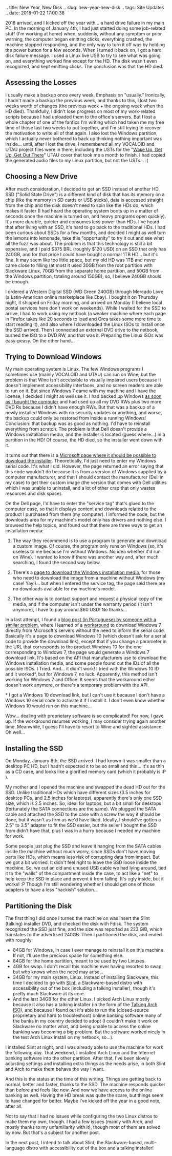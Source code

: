.. title: New Year, New Disk
.. slug: new-year-new-disk
.. tags: Site Updates
.. date: 2018-01-22 17:00:38

2018 arrived, and I kicked off the year with... a hard drive failure in my main PC. In the morning of January 4th, I had just started doing some job-related stuff (I'm working at home) when, suddenly, without any symptom or prior warning, the computer began emitting clicks, everything crashed, the machine stopped responding, and the only way to turn it off was by holding the power button for a few seconds. When I turned it back on, I got a hard disk failure message. I used a Linux live USB to try to see what was going on, and everything worked fine except for the HD. The disk wasn't even recognized, and kept emitting clicks. The conclusion was that the HD died.

## Assessing the Losses

I usually make a backup once every week. Emphasis on "usually." Ironically, I hadn't made a backup the previous week, and thanks to this, I lost two weeks worth of changes (the previous week + the ongoing week when the HD died). Thankfully, I didn't lose progress on most of my work-related scripts because I had uploaded them to the office's servers. But I lost a whole chapter of one of the fanfics I'm writing which had taken me my free time of those last two weeks to put together, and I'm still trying to recover the motivation to write all of that again. I also lost the Windows partition, which I actually never bothered to back up thinking nothing important was inside... until, after I lost the drive, I remembered all my VOCALOID and UTAU project files were in there, including the USTs for the "[Wake Up, Get Up, Get Out There](/en/blog/p5-op-utau-cover)" UTAU cover that took me a month to finish. I had copied the generated audio files to my Linux partition, but not the USTs... :(

## Choosing a New Drive

After much consideration, I decided to get an SSD instead of another HD. SSD ("Solid State Drive") is a different kind of disk that has its memory on a chip (like the memory in SD cards or USB sticks), data is accessed straight from the chip and the disk doesn't need to spin like the HDs do, which makes it faster (I had heard the operating system boots up in a matter of seconds once the machine is turned on, and heavy programs open quickly). It's more durable, quieter and consumes less power than HDs. I've heard that after living with an SSD, it's hard to go back to the traditional HDs. I had been curious about SSDs for a few months, and decided I might as well turn the lemons into lemonade, take this "opportunity" to try it out and see what all the fuzz was about. The problem is that this technology is still a bit expensive, and I paid $375 BRL (roughly $120 USD) on an SSD that only has 240GB, and for that price I could have bought a normal 1TB HD... but it's fine. It may seem like too little space, but my old HD was 1TB and never came close to filling (at most it used 30GB from the root partition with Slackware Linux, 70GB from the separate home partition, and 50GB from the Windows partition, totaling around 150GB), so, I believe 240GB should be enough.

I ordered a Western Digital SSD (WD Green 240GB) through Mercado Livre (a Latin-American online marketplace like Ebay). I bought it on Thursday night, it shipped on Friday morning, and arrived on Monday (I believe local postal services here don't work on weekends). While I waited for the SSD to arrive, I had to work using my netbook (a weaker machine where each page in Firefox takes like 20 seconds to load and Orca takes some more time to start reading it), and also where I downloaded the Linux ISOs to install once the SSD arrived. Then I connected an external DVD drive to the netbook, burned the ISO to a DVD RW, and that was it. Preparing the Linux ISOs was easy-peasy. On the other hand...

## Trying to Download Windows

My main operating system is Linux. The few Windows programs I sometimes use (mainly VOCALOID and UTAU) can run on Wine, but the problem is that Wine isn't accessible to visually impaired users because it doesn't implement accessibility interfaces, and no screen readers are able to run on it. But since Windows 7 came with my machine and I have the license, I decided I might as well use it. I had backed up Windows [as soon as I bought the computer](/en/blog/adventures-with-a-new-computer) and had used up all my DVD RWs plus two more DVD Rs because I didn't have enough RWs. But that was a backup of a newly installed Windows with no security updates or anything, and worse, the backup could only be restored from inside a running Windows! Conclusion: that backup was as good as nothing. I'd have to reinstall everything from scratch. The problem is that Dell doesn't provide a Windows installation media, and the installer is located (guess where...) in a partition in the HD! Of course, the HD died, so the installer went down with it.

It turns out that there is a [Microsoft page where it should be possible to download the installer][mswin7dl]. Theoretically, I'd just need to enter my Windows serial code. It's what I did. However, the page returned an error saying that this code wouldn't do because it is from a version of Windows supplied by a computer manufacturer, and that I should contact the manufacturer (Dell in my case) to get their custom image (the version that comes with Dell utilities which I was unable to uninstall, and a lot of other crap that only wastes resources and disk space).

On the Dell page, I'd have to enter the "service tag" that's glued to the computer case, so that it displays content and downloads related to the product I purchased from them (my computer). I informed the code, but the downloads area for my machine's model only has drivers and nothing else. I browsed the help topics, and found out that there are three ways to get an installation media:

1. The way they recommend is to use a program to generate and download a custom image. Of course, the program only runs on Windows (so, it's useless to me because I'm without Windows. No idea whether it'd run on Wine). I wanted to know if there was another way and, after much searching, I found the second way below.

2. There's a [page to download the Windows installation media][dellwindl], for those who need to download the image from a machine without Windows (my case! Yay!)... but when I entered the service tag, the page said there are no downloads available for my machine's model.

3. The other way is to contact support and request a physical copy of the media, and if the computer isn't under the warranty period (it isn't anymore), I have to pay around $60 USD! No thanks...

In a last attempt, I found a [blog post (in Portuguese) by someone with a similar problem][blogpost], where I learned of a [workaround][gambiwin] to download Windows 7 directly from Microsoft's servers without the need to inform the serial code. Basically it's a page to download Windows 10 (which doesn't ask for a serial code to provide the download link), except that if you change a parameter in the URL that corresponds to the product Windows 10 for the one corresponding to Windows 7, the page would generate a Windows 7 download link. It's based on the API that manufacturers use to download the Windows installation media, and some people found out the IDs of all the possible ISOs. I Tried. And... it didn't work! I tried with the Windows 10 ID and it worked\*, but for Windows 7, no luck. Apparently, this method isn't working for Windows 7 and Office. It seems that the workaround either doesn't work anymore, or there's a temporary problem with the API.

\* I got a Windows 10 download link, but I can't use it because I don't have a Windows 10 serial code to activate it if I install it. I don't even know whether Windows 10 would run on this machine...

Wow... dealing with proprietary software is so complicated! For now, I gave up. If the workaround resumes working, I may consider trying again another time. Meanwhile, I guess I'll have to resort to Wine and sighted assistance. Oh well...

## Installing the SSD

On Monday, January 8th, the SSD arrived. I had known it was smaller than a desktop PC HD, but I hadn't expected it to be so small and thin... it's as thin as a CD case, and looks like a glorified memory card (which it probably is :P ).

My mother and I opened the machine and swapped the dead HD out for the SSD. Unlike traditional HDs which have different sizes (3.5 inches for desktop PCs, and 2.5 inches for laptops), apparently there's only one SSD size, which is 2.5 inches. So, ideal for laptops, but a bit small for desktops (fortunately the SATA connections are the same). We plugged the SATA cable and attached the SSD to the case with a screw the way it should be done, but it wasn't as firm as we'd have liked. Ideally, I should've gotten a 2.5" to 3.5" adapter to fit the SSD easier, but the seller I bought the SSD from didn't have that, plus I was in a hurry because I needed my machine for work.

Some people just plug the SSD and leave it hanging from the SATA cables inside the machine without much worry, since SSDs don't have moving parts like HDs, which means less risk of corrupting data from impact. But we got a bit worried. It didn't feel right to leave the SSD loose inside the machine. So, we cut an old and unused USB cable we had lying around, tied it to the "walls" of the compartment inside the case, to act like a "net" to help keep the SSD in place and prevent it from falling. It's ugly inside, but it works! :P Though I'm still wondering whether I should get one of those adapters to have a less "hackish" solution...

## Partitioning the Disk

The first thing I did once I turned the machine on was insert the Slint (talking) installer DVD, and checked the disk with Fdisk. The system recognized the SSD just fine, and the size was reported as 223 GiB, which translates to the advertised 240GB. Then I partitioned the disk, and ended with roughly:

* 84GB for Windows, in case I ever manage to reinstall it on this machine. If not, I'll use the precious space for something else.
* 84GB for the home partition, meant to be used by two Linuxes.
* 4GB for swap. I don't recall this machine ever having resorted to swap, but who knows when the need may arise...
* 34GB for my main system, Linux. Instead of installing Slackware, this time I decided to go with [Slint][slinthp], a Slackware-based distro with accessibility out of the box (including a talking installer), though it's pretty much Slackware at its core.
* And the last 34GB for the other Linux. I picked Arch Linux mostly because it also has a talking installer (in the form of the [Talking Arch ISO][tarchhp]), and because I found out it's able to run the (closed-source proprietary and hard to troubleshoot) online banking software many of the banks in my country decided to adopt (I couldn't make it work on Slackware no matter what, and being unable to access the online banking was becoming a big problem. But the software worked nicely in the test Arch Linux install on my netbook, so...).

I installed Slint at night, and I was already able to use the machine for work the following day. That weekend, I installed Arch Linux and the Internet banking software into the other partition. After that, I've been slowly adjusting settings and installing extra things as the needs arise, in both Slint and Arch to make them behave the way I want.

And this is the status at the time of this writing. Things are getting back to normal, better and faster, thanks to the SSD. The machine responds quicker than before and feels like new. And now we have access to the online banking as well. Having the HD break was quite the scare, but things seem to have changed for better. Maybe I've kicked off the year in a good note, after all.

Not to say that I had no issues while configuring the two Linux distros to make them my own, though. I had a few issues (mainly with Arch, and mostly thanks to my unfamiliarity with it), though most of them are solved by now. But that's a subject for another post.

In the next post, I intend to talk about Slint, the Slackware-based, multi-language distro with accessibility out of the box and a talking installer!


[mswin7dl]:   https://www.microsoft.com/software-download/windows7
[dellwindl]: http://www.dell.com/support/home/drivers/osiso/win
[blogpost]: http://marcelosaldanha.com.br/2016/03/reinstalando-windows-sem-midia/
[gambiwin]: https://techjourney.net/official-windows-10-8-1-7-iso-installation-media-download-links-microsoft-tech-bench/
[slinthp]: http://slint.fr/wiki/en/start
[tarchhp]: https://talkingarch.tk/
